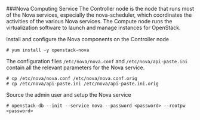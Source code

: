 ###Nova Computing Service
The Controller node is the node that runs most of the Nova services, especially the nova-scheduler, which coordinates the activities of the various Nova services. The Compute node runs the virtualization software to launch and manage instances for OpenStack.

Install and configure the Nova components on the Controller node
```
# yum install -y openstack-nova
```

The configuration files ``/etc/nova/nova.conf`` and ``/etc/nova/api-paste.ini`` contain all the relevant parameters for the Nova service.
```
# cp /etc/nova/nova.conf /etc/nova/nova.conf.orig
# cp /etc/nova/api-paste.ini /etc/nova/api-paste.ini.orig
```

Source the admin user and setup the Nova service
```
# openstack-db --init --service nova --password <password> --rootpw <password>
```
